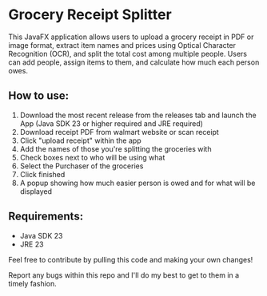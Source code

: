 # Grocery Receipt Splitter

This JavaFX application allows users to upload a grocery receipt 
in PDF or image format, extract item names and prices using Optical 
Character Recognition (OCR), and split the total cost among 
multiple people. Users can add people, assign items to them, 
and calculate how much each person owes.

## How to use:

1. Download the most recent release from the releases tab and launch the App (Java SDK 23 or higher required and JRE required)
2. Download receipt PDF from walmart website or scan receipt
3. Click "upload receipt" within the app
4. Add the names of those you're splitting the groceries with
5. Check boxes next to who will be using what
6. Select the Purchaser of the groceries
7. Click finished
8. A popup showing how much easier person is owed and for what will be displayed

## Requirements:
* Java SDK 23
* JRE 23

Feel free to contribute by pulling this code and making your own changes!

Report any bugs within this repo and I'll do my best to get to them in a timely fashion.